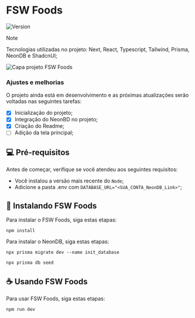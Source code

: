 # FSW Foods
<p>
  <img alt="Version" src="https://img.shields.io/badge/version-1.0.0-blue.svg?cacheSeconds=2592000"/>
</p>

>[!NOTE]
> Tecnologias utilizadas no projeto: Next, React, Typescript, Tailwind, Prisma, NeonDB e ShadcnUI;

<img src="https://media.discordapp.net/attachments/1143517905103884332/1234888652757270609/Capa.png?ex=66325f2d&is=66310dad&hm=ee7395dc32a7ba8693ab9074c23ba0344d363540ddf01f1c3510ce40799181df&=&format=webp&quality=lossless&width=1074&height=671" alt="Capa projeto FSW Foods">

### Ajustes e melhorias

O projeto ainda está em desenvolvimento e as próximas atualizações serão voltadas nas seguintes tarefas:

- [x] Inicialização do projeto;
- [x] Integração do NeonBD no projeto;
- [x] Criação do Readme;
- [ ] Adição da tela principal;

## 💻 Pré-requisitos

Antes de começar, verifique se você atendeu aos seguintes requisitos:

- Você instalou a versão mais recente do `Node`;
- Adicione a pasta .env com `DATABASE_URL="<SUA_CONTA_NeonDB_Link>"`;

## 🚀 Instalando FSW Foods

Para instalar o FSW Foods, siga estas etapas:

```
npm install
```

Para instalar o NeonDB, siga estas etapas:

```
npx prisma migrate dev --name init_database
```

```
npx prisma db seed
```

## ☕ Usando FSW Foods

Para usar FSW Foods, siga estas etapas:

```
npm run dev
```